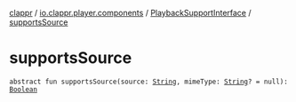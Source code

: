[clappr](../../index.md) / [io.clappr.player.components](../index.md) / [PlaybackSupportInterface](index.md) / [supportsSource](.)

# supportsSource

`abstract fun supportsSource(source: `[`String`](https://kotlinlang.org/api/latest/jvm/stdlib/kotlin/-string/index.html)`, mimeType: `[`String`](https://kotlinlang.org/api/latest/jvm/stdlib/kotlin/-string/index.html)`? = null): `[`Boolean`](https://kotlinlang.org/api/latest/jvm/stdlib/kotlin/-boolean/index.html)